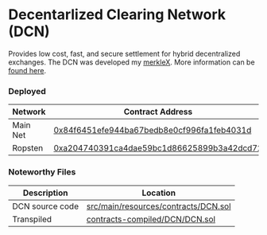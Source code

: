 # Decentarlized Clearing Network (DCN)

Provides low cost, fast, and secure settlement for hybrid decentralized exchanges. The DCN was developed my [merkleX](https://merklex.io). More information can be [found here](https://merklex.io/blog/decentralized-clearing-network/).


### Deployed

| Network | Contract Address |
| -- | -- |
| Main Net | [0x84f6451efe944ba67bedb8e0cf996fa1feb4031d](https://etherscan.io/address/0x84f6451efe944ba67bedb8e0cf996fa1feb4031d) |
| Ropsten | [0xa204740391ca4dae59bc1d86625899b3a42dcd72](https://ropsten.etherscan.io/address/0xa204740391ca4dae59bc1d86625899b3a42dcd72) |

### Noteworthy Files

| Description | Location |
| -- | -- |
| DCN source code | [src/main/resources/contracts/DCN.sol](src/main/resources/contracts/DCN.sol) |
| Transpiled | [contracts-compiled/DCN/DCN.sol](contracts-compiled/DCN/DCN.sol) |
